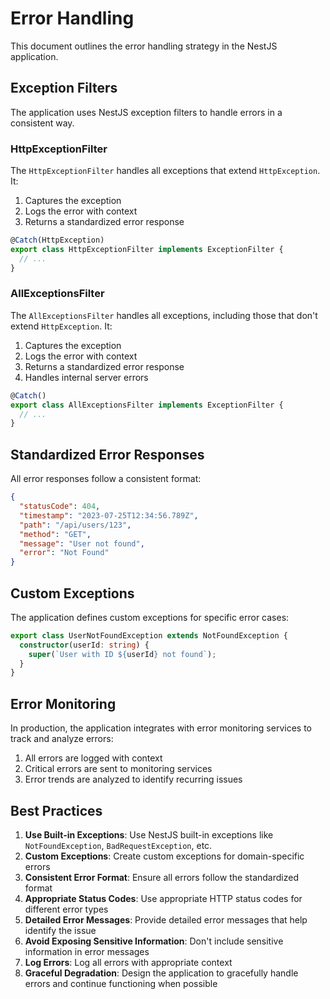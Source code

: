 # Error Handling

This document outlines the error handling strategy in the NestJS application.

## Exception Filters

The application uses NestJS exception filters to handle errors in a consistent way.

### HttpExceptionFilter

The `HttpExceptionFilter` handles all exceptions that extend `HttpException`. It:

1. Captures the exception
2. Logs the error with context
3. Returns a standardized error response

```typescript
@Catch(HttpException)
export class HttpExceptionFilter implements ExceptionFilter {
  // ...
}
```

### AllExceptionsFilter

The `AllExceptionsFilter` handles all exceptions, including those that don't extend `HttpException`. It:

1. Captures the exception
2. Logs the error with context
3. Returns a standardized error response
4. Handles internal server errors

```typescript
@Catch()
export class AllExceptionsFilter implements ExceptionFilter {
  // ...
}
```

## Standardized Error Responses

All error responses follow a consistent format:

```json
{
  "statusCode": 404,
  "timestamp": "2023-07-25T12:34:56.789Z",
  "path": "/api/users/123",
  "method": "GET",
  "message": "User not found",
  "error": "Not Found"
}
```

## Custom Exceptions

The application defines custom exceptions for specific error cases:

```typescript
export class UserNotFoundException extends NotFoundException {
  constructor(userId: string) {
    super(`User with ID ${userId} not found`);
  }
}
```

## Error Monitoring

In production, the application integrates with error monitoring services to track and analyze errors:

1. All errors are logged with context
2. Critical errors are sent to monitoring services
3. Error trends are analyzed to identify recurring issues

## Best Practices

1. **Use Built-in Exceptions**: Use NestJS built-in exceptions like `NotFoundException`, `BadRequestException`, etc.
2. **Custom Exceptions**: Create custom exceptions for domain-specific errors
3. **Consistent Error Format**: Ensure all errors follow the standardized format
4. **Appropriate Status Codes**: Use appropriate HTTP status codes for different error types
5. **Detailed Error Messages**: Provide detailed error messages that help identify the issue
6. **Avoid Exposing Sensitive Information**: Don't include sensitive information in error messages
7. **Log Errors**: Log all errors with appropriate context
8. **Graceful Degradation**: Design the application to gracefully handle errors and continue functioning when possible
